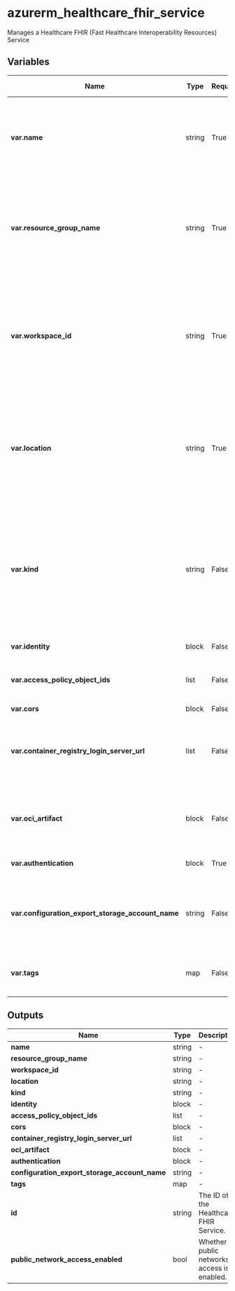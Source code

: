 # azurerm_healthcare_fhir_service

Manages a Healthcare FHIR (Fast Healthcare Interoperability Resources) Service

## Variables

| Name | Type | Required? |  Default  |  possible values |  Description |
| ---- | ---- | --------- |  ----------- | ----------- | ----------- |
| **var.name** | string | True | -  |  -  |  Specifies the name of the Healthcare FHIR Service. Changing this forces a new Healthcare FHIR Service to be created. | 
| **var.resource_group_name** | string | True | -  |  -  |  Specifies the name of the Resource Group in which to create the Healthcare FHIR Service. Changing this forces a new resource to be created. | 
| **var.workspace_id** | string | True | -  |  -  |  Specifies the id of the Healthcare Workspace where the Healthcare FHIR Service should exist. Changing this forces a new Healthcare FHIR Service to be created. | 
| **var.location** | string | True | -  |  -  |  Specifies the Azure Region where the Healthcare FHIR Service should be created. Changing this forces a new Healthcare FHIR Service to be created. | 
| **var.kind** | string | False | `fhir-R4`  |  `fhir-Stu3`, `fhir-R4`  |  Specifies the kind of the Healthcare FHIR Service. Possible values are: `fhir-Stu3` and `fhir-R4`. Defaults to `fhir-R4`. Changing this forces a new Healthcare FHIR Service to be created. | 
| **var.identity** | block | False | -  |  -  |  An `identity` block. | 
| **var.access_policy_object_ids** | list | False | -  |  -  |  A list of the access policies of the service instance. | 
| **var.cors** | block | False | -  |  -  |  A `cors` block. | 
| **var.container_registry_login_server_url** | list | False | -  |  -  |  A list of azure container registry settings used for convert data operation of the service instance. | 
| **var.oci_artifact** | block | False | -  |  -  |  [A list](/docs/configuration/attr-as-blocks.html) of `oci_artifact` objects as defined below to describe [OCI artifacts for export](https://learn.microsoft.com/en-gb/azure/healthcare-apis/fhir/de-identified-export). | 
| **var.authentication** | block | True | -  |  -  |  An `authentication` block. | 
| **var.configuration_export_storage_account_name** | string | False | -  |  -  |  Specifies the name of the storage account which the operation configuration information is exported to. | 
| **var.tags** | map | False | -  |  -  |  A mapping of tags to assign to the Healthcare FHIR Service. | 



## Outputs

| Name | Type | Description |
| ---- | ---- | --------- | 
| **name** | string  | - | 
| **resource_group_name** | string  | - | 
| **workspace_id** | string  | - | 
| **location** | string  | - | 
| **kind** | string  | - | 
| **identity** | block  | - | 
| **access_policy_object_ids** | list  | - | 
| **cors** | block  | - | 
| **container_registry_login_server_url** | list  | - | 
| **oci_artifact** | block  | - | 
| **authentication** | block  | - | 
| **configuration_export_storage_account_name** | string  | - | 
| **tags** | map  | - | 
| **id** | string  | The ID of the Healthcare FHIR Service. | 
| **public_network_access_enabled** | bool  | Whether public networks access is enabled. | 
